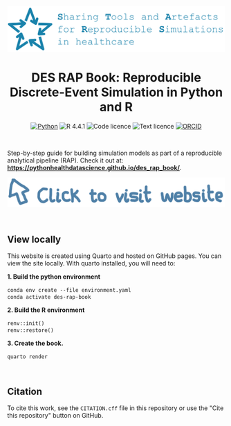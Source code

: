 <div align="center">

![](images/stars_banner.png)

# DES RAP Book: Reproducible Discrete-Event Simulation in Python and R

[![Python](https://img.shields.io/badge/-Python_3.9.22-a8902b?style=for-the-badge&logo=python&logoColor=white)](https://www.python.org/)
![R 4.4.1](https://img.shields.io/badge/-R_4.4.1-276DC2?style=for-the-badge&logo=r&logoColor=white)
![Code licence](https://img.shields.io/badge/🛡️_Code_licence-MIT-8a00c2?style=for-the-badge&labelColor=gray)
![Text licence](https://img.shields.io/badge/🛡️_Text_licence-CC--BY--SA--4.0-b100cd?style=for-the-badge&labelColor=gray)
[![ORCID](https://img.shields.io/badge/ORCID_Amy_Heather-0000--0002--6596--3479-A6CE39?style=for-the-badge&logo=orcid&logoColor=white)](https://orcid.org/0000-0002-6596-3479)

</div>

<br>

Step-by-step guide for building simulation models as part of a reproducible analytical pipeline (RAP). Check it out at: **https://pythonhealthdatascience.github.io/des_rap_book/**.

[![](images/website_click.png)](https://pythonhealthdatascience.github.io/des_rap_book/)

<br>

## View locally

This website is created using Quarto and hosted on GitHub pages. You can view the site locally. With quarto installed, you will need to:

**1. Build the python environment**

```
conda env create --file environment.yaml
conda activate des-rap-book
```

**2. Build the R environment**

```
renv::init()
renv::restore()
```

**3. Create the book.**

```
quarto render
```

<br>

## Citation

To cite this work, see the `CITATION.cff` file in this repository or use the "Cite this repository" button on GitHub.